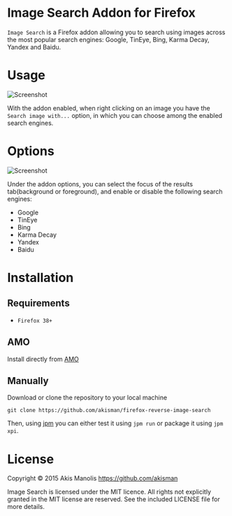 # Image Search Addon for Firefox

```Image Search``` is a Firefox addon allowing you to search using images across the most popular search engines: Google, TinEye, Bing, Karma Decay, Yandex and Baidu.

# Usage

![Screenshot](images/screenshot-1.png)

With the addon enabled, when right clicking on an image you have the ```Search image with...``` option, in which you can choose among the enabled search engines.

# Options

![Screenshot](images/screenshot-3.png)

Under the addon options, you can select the focus of the results tab(background or foreground), and enable or disable the following search engines:

* Google
* TinEye
* Bing
* Karma Decay
* Yandex
* Baidu

# Installation

## Requirements

* ```Firefox 38+```

## AMO

Install directly from [AMO](https://addons.mozilla.org/en-US/firefox/addon/rev-image-search/)

<!--## Github-->

## Manually

Download or clone the repository to your local machine

```git clone https://github.com/akisman/firefox-reverse-image-search```

Then, using [jpm](https://developer.mozilla.org/en-US/Add-ons/SDK/Tools/jpm#Installation) you can either test it using ```jpm run``` or package it using ```jpm xpi```.

# License

Copyright © 2015 Akis Manolis https://github.com/akisman

Image Search is licensed under the MIT licence. All rights not explicitly granted in the MIT license are reserved. See the included LICENSE file for more details.